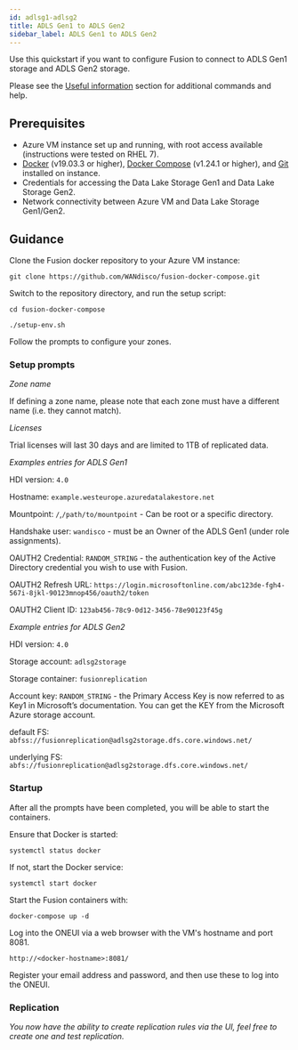 ```yaml
---
id: adlsg1-adlsg2
title: ADLS Gen1 to ADLS Gen2
sidebar_label: ADLS Gen1 to ADLS Gen2
---
```


Use this quickstart if you want to configure Fusion to connect to ADLS Gen1 storage and ADLS Gen2 storage.

Please see the [Useful information](https://wandisco.github.io/wandisco-documentation/docs/quickstarts/troubleshooting/useful_info) section for additional commands and help.

## Prerequisites

* Azure VM instance set up and running, with root access available (instructions were tested on RHEL 7).
* [Docker](https://docs.docker.com/install/) (v19.03.3 or higher), [Docker Compose](https://docs.docker.com/compose/install/) (v1.24.1 or higher), and [Git](https://git-scm.com/book/en/v2/Getting-Started-Installing-Git) installed on instance.
* Credentials for accessing the Data Lake Storage Gen1 and Data Lake Storage Gen2.
* Network connectivity between Azure VM and Data Lake Storage Gen1/Gen2.

## Guidance

Clone the Fusion docker repository to your Azure VM instance:

`git clone https://github.com/WANdisco/fusion-docker-compose.git`

Switch to the repository directory, and run the setup script:

`cd fusion-docker-compose`

`./setup-env.sh`

Follow the prompts to configure your zones.

### Setup prompts

_Zone name_

If defining a zone name, please note that each zone must have a different name (i.e. they cannot match).

_Licenses_

Trial licenses will last 30 days and are limited to 1TB of replicated data.

_Examples entries for ADLS Gen1_

HDI version: `4.0`

Hostname: `example.westeurope.azuredatalakestore.net`

Mountpoint: `/`,`/path/to/mountpoint` - Can be root or a specific directory.

Handshake user: `wandisco` - must be an Owner of the ADLS Gen1 (under role assignments).

OAUTH2 Credential: `RANDOM_STRING` - the authentication key of the Active Directory credential you wish to use with Fusion.

OAUTH2 Refresh URL: `https://login.microsoftonline.com/abc123de-fgh4-567i-8jkl-90123mnop456/oauth2/token`

OAUTH2 Client ID: `123ab456-78c9-0d12-3456-78e90123f45g`

_Example entries for ADLS Gen2_

HDI version: `4.0`

Storage account: `adlsg2storage`

Storage container: `fusionreplication`

Account key: `RANDOM_STRING` - the Primary Access Key is now referred to as Key1 in Microsoft’s documentation. You can get the KEY from the Microsoft Azure storage account.

default FS: `abfss://fusionreplication@adlsg2storage.dfs.core.windows.net/`

underlying FS: `abfs://fusionreplication@adlsg2storage.dfs.core.windows.net/`

### Startup

After all the prompts have been completed, you will be able to start the containers.

Ensure that Docker is started:

`systemctl status docker`

If not, start the Docker service:

`systemctl start docker`

Start the Fusion containers with:

`docker-compose up -d`

Log into the ONEUI via a web browser with the VM's hostname and port 8081.

`http://<docker-hostname>:8081/`

Register your email address and password, and then use these to log into the ONEUI.

### Replication

_You now have the ability to create replication rules via the UI, feel free to create one and test replication._
